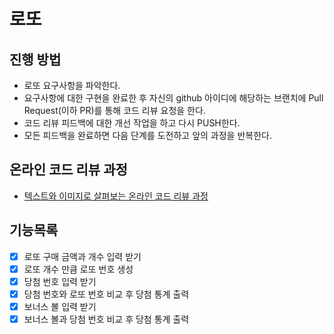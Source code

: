 # 로또
## 진행 방법
* 로또 요구사항을 파악한다.
* 요구사항에 대한 구현을 완료한 후 자신의 github 아이디에 해당하는 브랜치에 Pull Request(이하 PR)를 통해 코드 리뷰 요청을 한다.
* 코드 리뷰 피드백에 대한 개선 작업을 하고 다시 PUSH한다.
* 모든 피드백을 완료하면 다음 단계를 도전하고 앞의 과정을 반복한다.

## 온라인 코드 리뷰 과정
* [텍스트와 이미지로 살펴보는 온라인 코드 리뷰 과정](https://github.com/next-step/nextstep-docs/tree/master/codereview)

## 기능목록
- [x] 로또 구매 금액과 개수 입력 받기
- [x] 로또 개수 만큼 로또 번호 생성
- [x] 당첨 번호 입력 받기
- [x] 당첨 번호와 로또 번호 비교 후 당첨 통계 출력
- [x] 보너스 볼 입력 받기
- [x] 보너스 볼과 당첨 번호 비교 후 당첨 통계 출력
